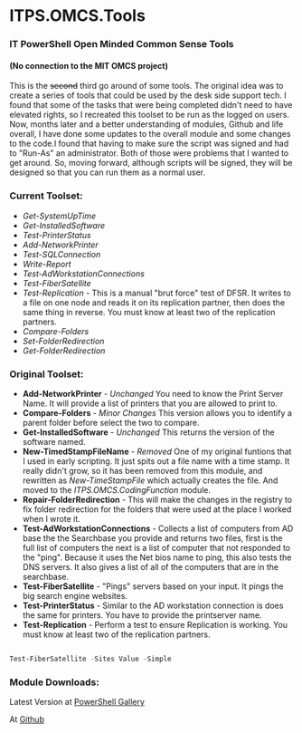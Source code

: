 # ITPS.OMCS.Tools 
### IT PowerShell Open Minded Common Sense Tools 
#### (No connection to the MIT OMCS project) 


This is the ~~second~~ third go around of some tools.  The original idea was to create a series of tools that could be used by the desk side support tech. I found that some of the tasks that were being completed didn't need to have elevated rights, so I recreated this toolset to be run as the logged on users.  Now, months later and a better understanding of modules, Github and life overall, I have done some updates to the overall module and some changes to the code.I found that having to make sure the script was signed and had to "Run-As" an administrator.  Both of those were problems that I wanted to get around.  So, moving forward, although scripts will be signed, they will be designed so that you can run them as a normal user.   

### Current Toolset: 
         
* _Get-SystemUpTime_             
* _Get-InstalledSoftware_        
* _Test-PrinterStatus_           
* _Add-NetworkPrinter_           
* _Test-SQLConnection_           
* _Write-Report_                 
* _Test-AdWorkstationConnections_
* _Test-FiberSatellite_          
* _Test-Replication_ - This is a manual "brut force" test of DFSR.  It writes to a file on one node and reads it on its replication partner, then does the same thing in reverse.  You must know at least two of the replication partners. 
* _Compare-Folders_              
* _Set-FolderRedirection_        
* _Get-FolderRedirection_        


### Original Toolset: 
* **Add-NetworkPrinter** - _Unchanged_ You need to know the Print Server Name.  It will provide a list of printers that you are allowed to print to.   
* **Compare-Folders** - _Minor Changes_ This version allows you to identify a parent folder before select the two to compare. 
* **Get-InstalledSoftware** - _Unchanged_ This returns the version of the software named. 
* **New-TimedStampFileName** - _Removed_ One of my original funtions that I used in early scripting.  It just spits out a file name with a time stamp. It really didn't grow, so it has been removed from this module, and rewritten as _New-TimeStampFile_ which actually creates the file.  And moved to the _ITPS.OMCS.CodingFunction_ module.  
* **Repair-FolderRedirection** - This will make the changes in the registry to fix folder redirection for the folders that were used at the place I worked when I wrote it. 
* **Test-AdWorkstationConnections** - Collects a list of computers from AD base the the Searchbase you provide and returns two files, first is the full list of computers the next is a list of computer that not responded to the "ping".  Because it uses the Net bios name to ping, this also tests the DNS servers.  It also gives a list of all of the computers that are in the searchbase. 
* **Test-FiberSatellite** - "Pings" servers based on your input.  It pings the big search engine websites. 
* **Test-PrinterStatus** - Similar to the AD workstation connection is does the same for printers. You have to provide the printserver name.  
* **Test-Replication** - Perform a test to ensure Replication is working.  You must know at least two of the replication partners.  

```PowerShell 

Test-FiberSatellite -Sites Value -Simple

``` 

### Module Downloads:  

Latest Version at [PowerShell Gallery](https://www.powershellgallery.com/packages/ITPS.OMCS.Tools/1.8.1)  

At [Github](https://github.com/KnarrStudio/ITPS.OMCS.Tools) 


